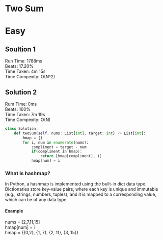 Two Sum
=========
# Easy
## Soultion 1 
Run Time: 1788ms  
Beats: 17.20%  
Time Taken: 4m 15s  
Time Compexity: O(N^2)  
  
## Solution 2
Rum Time: 0ms   
Beats: 100%   
Time Taken: 7m 19s   
Time Compexity: O(N)     

```python
class Solution:
    def twoSum(self, nums: List[int], target: int) -> List[int]:
        hmap = {}
        for i, num in enumerate(nums):
            compliment = target - num
            if(compliment in hmap):
                return [hmap[compliment], i]
            hmap[num] = i
```

### What is hashmap?
In Python, a hashmap is implemented using the built-in dict data type. Dictionaries store key-value pairs, where each key is unique and immutable (e.g., strings, numbers, tuples), and it is mapped to a corresponding value, which can be of any data type    
#### Example
nums = [2,7,11,15]    
hmap[num] = i    
hmap = {{0,2}, {1, 7}, {2, 11}, {3, 15}}    


